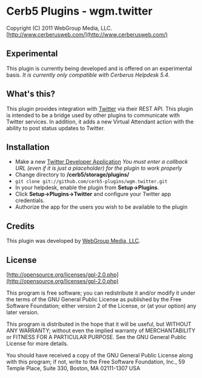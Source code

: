 Cerb5 Plugins - wgm.twitter
===========================================
Copyright (C) 2011 WebGroup Media, LLC.  
[http://www.cerberusweb.com/](http://www.cerberusweb.com/)  

Experimental
------------
This plugin is currently being developed and is offered on an experimental basis.  _It is currently only compatible with Cerberus Helpdesk 5.4_.

What's this?
------------
This plugin provides integration with [Twitter](http://www.twitter.com/) via their REST API. This plugin is intended to be a bridge used by other plugins to communicate with Twitter services. In addition, it adds a new Virtual Attendant action with the ability to post status updates to Twitter.

Installation
------------
* Make a new [Twitter Developer Application](https://dev.twitter.com/apps/new) _You must enter a callback URL (even if it is just a placeholder) for the plugin to work properly_
* Change directory to **/cerb5/storage/plugins/**
* `git clone git://github.com/cerb5-plugins/wgm.twitter.git`
* In your helpdesk, enable the plugin from **Setup->Plugins**.
* Click **Setup->Plugins->Twitter** and configure your Twitter app credentials.
* Authorize the app for the users you wish to be available to the plugin

Credits
-------
This plugin was developed by [WebGroup Media, LLC](http://www.cerberusweb.com/).

License
-------

[http://opensource.org/licenses/gpl-2.0.php](http://opensource.org/licenses/gpl-2.0.php)  

This program is free software; you can redistribute it and/or modify it under the terms of the GNU General Public License as published by the Free Software Foundation; either version 2 of the License, or (at your option) any later version.

This program is distributed in the hope that it will be useful, but WITHOUT ANY WARRANTY; without even the implied warranty of MERCHANTABILITY or FITNESS FOR A PARTICULAR PURPOSE. See the GNU General Public License for more details.

You should have received a copy of the GNU General Public License along with this program; if not, write to the Free Software Foundation, Inc., 59 Temple Place, Suite 330, Boston, MA 02111-1307 USA
